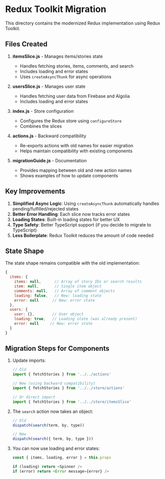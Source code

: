 # Redux Toolkit Migration

This directory contains the modernized Redux implementation using Redux Toolkit.

## Files Created

1. **itemsSlice.js** - Manages items/stories state
   - Handles fetching stories, items, comments, and search
   - Includes loading and error states
   - Uses `createAsyncThunk` for async operations

2. **usersSlice.js** - Manages user state
   - Handles fetching user data from Firebase and Algolia
   - Includes loading and error states

3. **index.js** - Store configuration
   - Configures the Redux store using `configureStore`
   - Combines the slices

4. **actions.js** - Backward compatibility
   - Re-exports actions with old names for easier migration
   - Helps maintain compatibility with existing components

5. **migrationGuide.js** - Documentation
   - Provides mapping between old and new action names
   - Shows examples of how to update components

## Key Improvements

1. **Simplified Async Logic**: Using `createAsyncThunk` automatically handles pending/fulfilled/rejected states
2. **Better Error Handling**: Each slice now tracks error states
3. **Loading States**: Built-in loading states for better UX
4. **Type Safety**: Better TypeScript support (if you decide to migrate to TypeScript)
5. **Less Boilerplate**: Redux Toolkit reduces the amount of code needed

## State Shape

The state shape remains compatible with the old implementation:
```javascript
{
  items: {
    items: null,      // Array of story IDs or search results
    item: null,       // Single item object
    comments: null,   // Array of comment objects
    loading: false,   // New: loading state
    error: null      // New: error state
  },
  users: {
    user: {},        // User object
    loading: true,   // Loading state (was already present)
    error: null     // New: error state
  }
}
```

## Migration Steps for Components

1. Update imports:
   ```javascript
   // Old
   import { fetchStories } from '../../actions'
   
   // New (using backward compatibility)
   import { fetchStories } from '../../store/actions'
   
   // Or direct import
   import { fetchStories } from '../../store/itemsSlice'
   ```

2. The `search` action now takes an object:
   ```javascript
   // Old
   dispatch(search(term, by, type))
   
   // New
   dispatch(search({ term, by, type }))
   ```

3. You can now use loading and error states:
   ```javascript
   const { items, loading, error } = this.props
   
   if (loading) return <Spinner />
   if (error) return <Error message={error} />
   ```